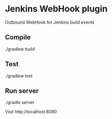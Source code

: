 # Jenkins WebHook plugin

Outbound WebHook for Jenkins build events


## Compile

./gradlew build


## Test

./gradlew test


## Run server

./gradle server

Visit http://localhost:8080
